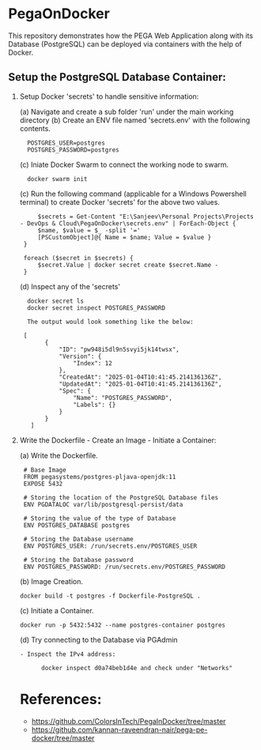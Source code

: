# PegaOnDocker
This repository demonstrates how the PEGA Web Application along with its Database (PostgreSQL) can be deployed via containers with the help of Docker.

## Setup the PostgreSQL Database Container:

  1. Setup Docker 'secrets' to handle sensitive information:

       (a) Navigate and create a sub folder 'run' under the main working directory
       (b) Create an ENV file named 'secrets.env' with the following contents.

           POSTGRES_USER=postgres
           POSTGRES_PASSWORD=postgres

       (c) Iniate Docker Swarm to connect the working node to swarm.

           docker swarm init

       (c) Run the following command (applicable for a Windows Powershell terminal) to create Docker 'secrets' for the above two values.

              $secrets = Get-Content "E:\Sanjeev\Personal Projects\Projects - DevOps & Cloud\PegaOnDocker\secrets.env" | ForEach-Object {
              $name, $value = $_ -split '='
              [PSCustomObject]@{ Name = $name; Value = $value }
          }
          
          foreach ($secret in $secrets) {
              $secret.Value | docker secret create $secret.Name -
          }

       (d) Inspect any of the 'secrets'

           docker secret ls
           docker secret inspect POSTGRES_PASSWORD

           The output would look something like the below:

          [
                {
                    "ID": "pw948i5dl9n5svyi5jk14twsx",
                    "Version": {
                        "Index": 12
                    },
                    "CreatedAt": "2025-01-04T10:41:45.214136136Z",
                    "UpdatedAt": "2025-01-04T10:41:45.214136136Z",
                    "Spec": {
                        "Name": "POSTGRES_PASSWORD",
                        "Labels": {}
                    }
                }
            ]




  2. Write the Dockerfile - Create an Image - Initiate a Container:

      (a) Write the Dockerfile.

          # Base Image
          FROM pegasystems/postgres-pljava-openjdk:11
          EXPOSE 5432
          
          # Storing the location of the PostgreSQL Database files
          ENV PGDATALOC var/lib/postgresql-persist/data
          
          # Storing the value of the type of Database
          ENV POSTGRES_DATABASE postgres
          
          # Storing the Database username
          ENV POSTGRES_USER: /run/secrets.env/POSTGRES_USER
          
          # Storing the Database password
          ENV POSTGRES_PASSWORD: /run/secrets.env/POSTGRES_PASSWORD

     (b) Image Creation.

         docker build -t postgres -f Dockerfile-PostgreSQL .

     (c) Initiate a Container.

         docker run -p 5432:5432 --name postgres-container postgres

     (d) Try connecting to the Database via PGAdmin

         - Inspect the IPv4 address:

               docker inspect d0a74beb1d4e and check under "Networks"


     # References:

     - https://github.com/ColorsInTech/PegaInDocker/tree/master
     - https://github.com/kannan-raveendran-nair/pega-pe-docker/tree/master
     
      


     
     

